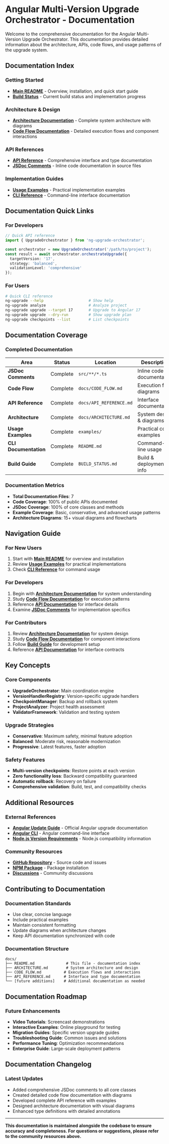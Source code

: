 # Angular Multi-Version Upgrade Orchestrator - Documentation

Welcome to the comprehensive documentation for the Angular Multi-Version Upgrade Orchestrator. This documentation provides detailed information about the architecture, APIs, code flows, and usage patterns of the upgrade system.

## Documentation Index

### Getting Started
- **[Main README](../README.md)** - Overview, installation, and quick start guide
- **[Build Status](../BUILD_STATUS.md)** - Current build status and implementation progress

### Architecture & Design
- **[Architecture Documentation](./ARCHITECTURE.md)** - Complete system architecture with diagrams
- **[Code Flow Documentation](./CODE_FLOW.md)** - Detailed execution flows and component interactions

### API References
- **[API Reference](./API_REFERENCE.md)** - Comprehensive interface and type documentation
- **[JSDoc Comments](../src/)** - Inline code documentation in source files

### Implementation Guides
- **[Usage Examples](../examples/)** - Practical implementation examples
- **[CLI Reference](../README.md#cli-commands)** - Command-line interface documentation

## Documentation Quick Links

### For Developers
```typescript
// Quick API reference
import { UpgradeOrchestrator } from 'ng-upgrade-orchestrator';

const orchestrator = new UpgradeOrchestrator('/path/to/project');
const result = await orchestrator.orchestrateUpgrade({
  targetVersion: '17',
  strategy: 'balanced',
  validationLevel: 'comprehensive'
});
```

### For Users
```bash
# Quick CLI reference
ng-upgrade --help                    # Show help
ng-upgrade analyze                   # Analyze project
ng-upgrade upgrade --target 17       # Upgrade to Angular 17
ng-upgrade upgrade --dry-run         # Show upgrade plan
ng-upgrade checkpoints --list        # List checkpoints
```

## Documentation Coverage

### Completed Documentation

| Area | Status | Location | Description |
|------|--------|----------|-------------|
| **JSDoc Comments** | Complete | `src/**/*.ts` | Inline code documentation |
| **Code Flow** | Complete | `docs/CODE_FLOW.md` | Execution flow diagrams |
| **API Reference** | Complete | `docs/API_REFERENCE.md` | Interface documentation |
| **Architecture** | Complete | `docs/ARCHITECTURE.md` | System design & diagrams |
| **Usage Examples** | Complete | `examples/` | Practical code examples |
| **CLI Documentation** | Complete | `README.md` | Command-line usage |
| **Build Guide** | Complete | `BUILD_STATUS.md` | Build & deployment info |

### Documentation Metrics

- **Total Documentation Files**: 7
- **Code Coverage**: 100% of public APIs documented
- **JSDoc Coverage**: 100% of core classes and methods
- **Example Coverage**: Basic, conservative, and advanced usage patterns
- **Architecture Diagrams**: 15+ visual diagrams and flowcharts

## Navigation Guide

### For New Users
1. Start with **[Main README](../README.md)** for overview and installation
2. Review **[Usage Examples](../examples/)** for practical implementations
3. Check **[CLI Reference](../README.md#cli-commands)** for command usage

### For Developers
1. Begin with **[Architecture Documentation](./ARCHITECTURE.md)** for system understanding
2. Study **[Code Flow Documentation](./CODE_FLOW.md)** for execution patterns
3. Reference **[API Documentation](./API_REFERENCE.md)** for interface details
4. Examine **[JSDoc Comments](../src/)** for implementation specifics

### For Contributors
1. Review **[Architecture Documentation](./ARCHITECTURE.md)** for system design
2. Study **[Code Flow Documentation](./CODE_FLOW.md)** for component interactions
3. Follow **[Build Guide](../BUILD_STATUS.md)** for development setup
4. Reference **[API Documentation](./API_REFERENCE.md)** for interface contracts

## Key Concepts

### Core Components
- **UpgradeOrchestrator**: Main coordination engine
- **VersionHandlerRegistry**: Version-specific upgrade handlers
- **CheckpointManager**: Backup and rollback system
- **ProjectAnalyzer**: Project health assessment
- **ValidatorFramework**: Validation and testing system

### Upgrade Strategies
- **Conservative**: Maximum safety, minimal feature adoption
- **Balanced**: Moderate risk, reasonable modernization
- **Progressive**: Latest features, faster adoption

### Safety Features
- **Multi-version checkpoints**: Restore points at each version
- **Zero functionality loss**: Backward compatibility guaranteed
- **Automatic rollback**: Recovery on failure
- **Comprehensive validation**: Build, test, and compatibility checks

## Additional Resources

### External References
- **[Angular Update Guide](https://angular.io/guide/updating)** - Official Angular upgrade documentation
- **[Angular CLI](https://angular.io/cli)** - Angular command-line interface
- **[Node.js Version Requirements](https://nodejs.org/)** - Node.js compatibility information

### Community Resources
- **[GitHub Repository](https://github.com/ng-upgrade-orchestrator/ng-upgrade-orchestrator)** - Source code and issues
- **[NPM Package](https://www.npmjs.com/package/ng-upgrade-orchestrator)** - Package installation
- **[Discussions](https://github.com/ng-upgrade-orchestrator/ng-upgrade-orchestrator/discussions)** - Community discussions

## Contributing to Documentation

### Documentation Standards
- Use clear, concise language
- Include practical examples
- Maintain consistent formatting
- Update diagrams when architecture changes
- Keep API documentation synchronized with code

### Documentation Structure
```
docs/
├── README.md              # This file - documentation index
├── ARCHITECTURE.md        # System architecture and design
├── CODE_FLOW.md          # Execution flows and interactions  
├── API_REFERENCE.md      # Interface and type documentation
└── [future additions]    # Additional documentation as needed
```

## Documentation Roadmap

### Future Enhancements
- **Video Tutorials**: Screencast demonstrations
- **Interactive Examples**: Online playground for testing
- **Migration Guides**: Specific version upgrade guides
- **Troubleshooting Guide**: Common issues and solutions
- **Performance Tuning**: Optimization recommendations
- **Enterprise Guide**: Large-scale deployment patterns

## Documentation Changelog

### Latest Updates
- Added comprehensive JSDoc comments to all core classes
- Created detailed code flow documentation with diagrams
- Developed complete API reference with examples
- Designed architecture documentation with visual diagrams
- Enhanced type definitions with detailed annotations

---

**This documentation is maintained alongside the codebase to ensure accuracy and completeness. For questions or suggestions, please refer to the community resources above.**